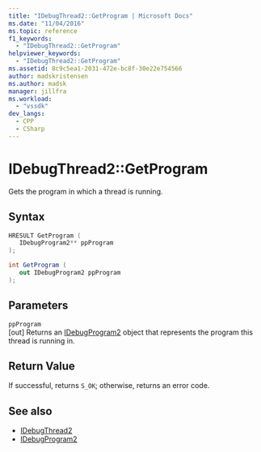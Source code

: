 ```yaml
---
title: "IDebugThread2::GetProgram | Microsoft Docs"
ms.date: "11/04/2016"
ms.topic: reference
f1_keywords:
  - "IDebugThread2::GetProgram"
helpviewer_keywords:
  - "IDebugThread2::GetProgram"
ms.assetid: 8c9c5ea1-2031-472e-bc8f-30e22e754566
author: madskristensen
ms.author: madsk
manager: jillfra
ms.workload:
  - "vssdk"
dev_langs:
  - CPP
  - CSharp
---
```

# IDebugThread2::GetProgram
Gets the program in which a thread is running.

## Syntax

```cpp
HRESULT GetProgram ( 
   IDebugProgram2** ppProgram
);
```

```csharp
int GetProgram ( 
   out IDebugProgram2 ppProgram
);
```

## Parameters
`ppProgram`\
[out] Returns an [IDebugProgram2](../../../extensibility/debugger/reference/idebugprogram2.md) object that represents the program this thread is running in.

## Return Value
 If successful, returns `S_OK`; otherwise, returns an error code.

## See also
- [IDebugThread2](../../../extensibility/debugger/reference/idebugthread2.md)
- [IDebugProgram2](../../../extensibility/debugger/reference/idebugprogram2.md)